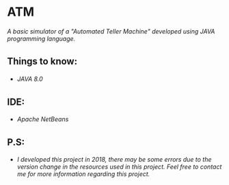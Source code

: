# ATM
###### A basic simulator of a "Automated Teller Machine" developed using JAVA programming language.

## Things to know:
- ###### JAVA 8.0

## IDE:
- ###### Apache NetBeans

## P.S:
- ###### I developed this project in 2018, there may be some errors due to the version change in the resources used in this project. Feel free to contact me for more information regarding this project.
